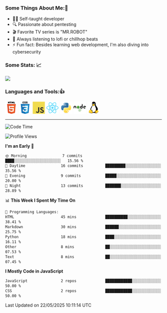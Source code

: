 ### Some Things About Me:👋
- 👨‍💻 Self-taught developer
- 🔍 Passionate about pentesting
- 🎬 Favorite TV series is "MR.ROBOT"
- 🎵 Always listening to lofi or chillhop beats
- ⚡ Fun fact: Besides learning web development, I'm also diving into cybersecurity

### Some Stats: 📈
<a href="https://github.com/anuraghazra/convoychat">
  <img height=150 align="center" src="https://github-readme-stats.vercel.app/api/top-langs?username=win0x42&layout=compact&langs_count=8&card_width=320"/>
</a>

### Languages and Tools:👍
<p align="left">
  <img src="https://raw.githubusercontent.com/devicons/devicon/master/icons/html5/html5-original-wordmark.svg" alt="html5" width="40" height="40"/>
  <img src="https://raw.githubusercontent.com/devicons/devicon/master/icons/css3/css3-original-wordmark.svg" alt="css3" width="40" height="40"/>
  <img src="https://raw.githubusercontent.com/devicons/devicon/master/icons/javascript/javascript-original.svg" alt="javascript" width="40" height="40"/>
  <img src="https://raw.githubusercontent.com/devicons/devicon/master/icons/react/react-original.svg" alt="react" width="40" height="40" />
  <img src="https://raw.githubusercontent.com/devicons/devicon/master/icons/python/python-original.svg" alt="python" width="40" height="40"/>
  <!-- <img src="https://raw.githubusercontent.com/devicons/devicon/master/icons/csharp/csharp-original.svg" alt="csharp" width="40" height="40"/> -->
  <img src="https://raw.githubusercontent.com/devicons/devicon/master/icons/nodejs/nodejs-original-wordmark.svg" alt="nodejs" width="40" height="40"/>
  <!-- <img src="https://raw.githubusercontent.com/devicons/devicon/master/icons/mysql/mysql-original-wordmark.svg" alt="mysql" width="40" height="40"/> -->
  <img src="https://raw.githubusercontent.com/devicons/devicon/master/icons/linux/linux-original.svg" alt="linux" width="40" height="40"/>
  <!-- <img src="https://raw.githubusercontent.com/devicons/devicon/master/icons/dot-net/dot-net-original-wordmark.svg" alt="dotnet" width="40" height="40"/> -->
</p>

***

<!--START_SECTION:waka-->
![Code Time](http://img.shields.io/badge/Code%20Time-508%20hrs%2035%20mins-blue)

![Profile Views](http://img.shields.io/badge/Profile%20Views-8-blue)

**I'm an Early 🐤** 

```text
🌞 Morning                7 commits           ████░░░░░░░░░░░░░░░░░░░░░   15.56 % 
🌆 Daytime                16 commits          █████████░░░░░░░░░░░░░░░░   35.56 % 
🌃 Evening                9 commits           █████░░░░░░░░░░░░░░░░░░░░   20.00 % 
🌙 Night                  13 commits          ███████░░░░░░░░░░░░░░░░░░   28.89 % 
```


📊 **This Week I Spent My Time On** 

```text
💬 Programming Languages: 
HTML                     45 mins             ██████████░░░░░░░░░░░░░░░   38.41 % 
Markdown                 30 mins             ██████░░░░░░░░░░░░░░░░░░░   25.75 % 
Python                   18 mins             ████░░░░░░░░░░░░░░░░░░░░░   16.11 % 
Other                    8 mins              ██░░░░░░░░░░░░░░░░░░░░░░░   07.53 % 
Text                     8 mins              ██░░░░░░░░░░░░░░░░░░░░░░░   07.45 % 
```

**I Mostly Code in JavaScript** 

```text
JavaScript               2 repos             ████████████░░░░░░░░░░░░░   50.00 % 
CSS                      2 repos             ████████████░░░░░░░░░░░░░   50.00 % 
```




 Last Updated on 22/05/2025 10:11:14 UTC
<!--END_SECTION:waka-->

<!--
**win0x24/win0x24** is a ✨ _special_ ✨ repository because its `README.md` (this file) appears on your GitHub profile.

Here are some ideas to get you started:

- 🔭 I’m currently working on ...
- 🌱 I’m currently learning ...
- 👯 I’m looking to collaborate on ...
- 🤔 I’m looking for help with ...
- 💬 Ask me about ...
- 📫 How to reach me: ...
- 😄 Pronouns: ...
- ⚡ Fun fact: ...
-->
